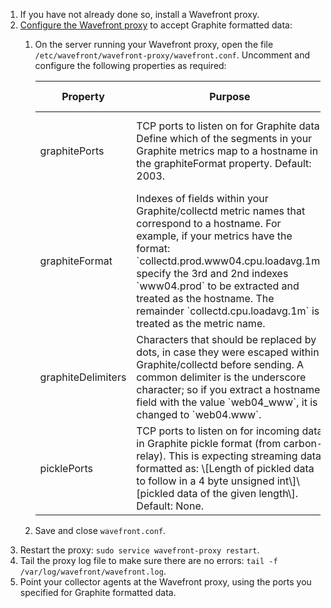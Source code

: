 1.  If you have not already done so, install a Wavefront proxy.
1.  [Configure the Wavefront proxy](https://docs.wavefront.com/proxies_configuring.html) to accept Graphite formatted data:
    1. On the server running your Wavefront proxy, open the file `/etc/wavefront/wavefront-proxy/wavefront.conf`. Uncomment and configure the following properties as required:

        <table width="100%" class="table">
        <colgroup>
        <col width="10%"/>
        <col width="40%"/>
        <col width="30%"/>
        <col width="10%"/>
        <col width="10%"/>
        </colgroup>
        <thead>
        <tr>
        <th>Property</th>
        <th>Purpose</th>
        <th>Format</th>
        <th>Example</th>
        <th>Since Version</th>
        </tr>
        </thead>
        <tbody>
        <tr>
        <td>graphitePorts</td>
        <td>TCP ports to listen on for Graphite data. Define which of the segments in your Graphite metrics map to a hostname in the graphiteFormat property. Default: 2003.</td>
        <td>A comma-separated list of available port numbers. Can be a single port.</td>
        <td>2003<br/>
        2003,2004</td>
        <td></td>
        </tr>
        <tr>
        <td>graphiteFormat</td>
        <td markdown="span">Indexes of fields within your Graphite/collectd metric names that correspond to a hostname. For example, if your metrics have the format: `collectd.prod.www04.cpu.loadavg.1m` specify the 3rd and 2nd indexes `www04.prod` to be extracted and treated as the hostname. The remainder `collectd.cpu.loadavg.1m` is treated as the metric name.</td>
        <td>A comma-separated list of indexes.</td>
        <td>3,2<br/>
        4,2,5<br/>
        3</td>
        <td></td>
        </tr>
        <tr>
        <td>graphiteDelimiters</td>
        <td markdown="span">Characters that should be replaced by dots, in case they were escaped within Graphite/collectd before sending. A common delimiter is the underscore character; so if you extract a hostname field with the value `web04_www`, it is changed to `web04.www`.</td>
        <td>A concatenation of delimiter characters, without any separators.</td>
        <td>-</td>
        <td></td>
        </tr>
        <tr>
        <td>picklePorts</td>
        <td markdown="span">TCP ports to listen on for incoming data in Graphite pickle format (from carbon-relay). This is expecting streaming data formatted as: \[Length of pickled data to follow in a 4 byte unsigned int\]\[pickled data of the given length\]. Default: None.</td>
        <td>A comma-separated list of available port numbers. Can be a single port.</td>
        <td>picklePorts=5878</td>
        <td>3.20</td>
        </tr>
        </tbody>
        </table>

    1. Save and close `wavefront.conf`.
1.  Restart the proxy: `sudo service wavefront-proxy restart`.
1.  Tail the proxy log file to make sure there are no errors: `tail -f /var/log/wavefront/wavefront.log`.
1.  Point your collector agents at the Wavefront proxy, using the ports you specified for Graphite formatted data.